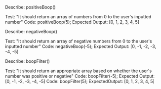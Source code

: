Describe:  positiveBoop()

Test: "It should return an array of numbers from 0 to the user's inputted number"
Code: positiveBoop(5);
Expected Output: [0, 1, 2, 3, 4, 5]

Describe: negativeBoop()

Test: "It should return an array of negative numbers from 0 to the user's inputted number"
Code: negativeBoop(-5);
Expected Output: [0, -1, -2, -3, -4, -5]

Describe: boopFilter()

Test: "It should return an appropriate array based on whether the user's number was positive or negative"
Code: boopFilter(-5);
Expected Output: [0, -1, -2, -3, -4, -5]
Code: boopFilter(5);
ExpectedOutput: [0, 1, 2, 3, 4, 5]
